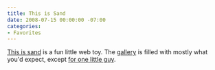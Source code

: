 ```yaml
---
title: This is Sand
date: 2008-07-15 00:00:00 -07:00
categories:
- Favorites
---
```


<p><a href="http://www.thisissand.com/">This is sand</a> is a fun little web toy. The <a href="http://thisissand.com/gallery/">gallery</a> is filled with mostly what you'd expect, except <a href="http://thisissand.com/gallery/#/5884">for one little guy</a>.</p>

